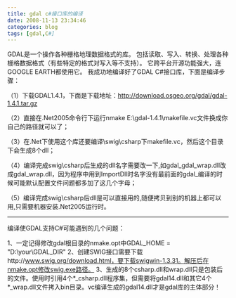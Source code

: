 ```yaml
---
title: gdal c#接口库的编译
date: 2008-11-13 23:34:46
categories: blog
tags: [gdal,C#]
---  
```

GDAL是一个操作各种栅格地理数据格式的库。
包括读取、写入、转换、处理各种栅格数据格式（有些特定的格式对写入等不支持）。
它跨平台开源功能强大，连GOOGLE EARTH都使用它。
我成功地编译好了GDAL C#接口库，下面是编译步骤：

（1）下载GDAL1.4.1，下面是下载地址：http://download.osgeo.org/gdal/gdal-1.4.1.tar.gz

（2）直接在.Net2005命令行下运行nmake E:\gdal-1.4.1\makefile.vc文件换成你自己的路径就可以了；

（3）在.Net下使用这个库还要编译\swig\csharp下makefile.vc，然后这个目录下会生成8个dll；

（4）编译完成swig\csharp后生成的dll名字需要改一下,如gdal_gdal_wrap.dll改成gdal_wrap.dll，因为程序中用到ImportDll时名字没有最前面的gdal_编译的时候可能默认配置文件问题都多加了这几个字母；

（5）编译完成swig\csharp后dll是可以直接用的,随便拷贝到别的机器上都可以用,只需要机器安装.Net2005运行时。

---
编译使GDAL支持C#可能遇到的几个问题：

1、一定记得修改gdal根目录的nmake.opt中GDAL_HOME = "D:\your\GDAL_DIR"
2、创建SWIG接口需要下载http://www.swig.org/download.html，要下载swigwin-1.3.31。解压后在nmake.opt修改swig.exe路径。
3、生成的8个csharp.dll和wrap.dll只是包装后的文件。使用时引用4个*_csharp.dll程序集，但需要将gdal14.dll和其它4个*_wrap.dll文件拷入bin目录。vc编译生成的gdal14.dll才是gdal库的主体部分！